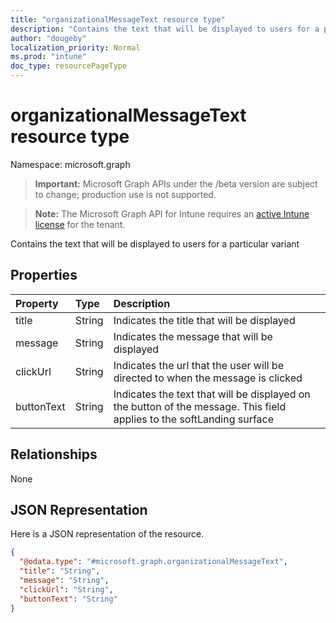 ```yaml
---
title: "organizationalMessageText resource type"
description: "Contains the text that will be displayed to users for a particular variant"
author: "dougeby"
localization_priority: Normal
ms.prod: "intune"
doc_type: resourcePageType
---
```


# organizationalMessageText resource type

Namespace: microsoft.graph

> **Important:** Microsoft Graph APIs under the /beta version are subject to change; production use is not supported.

> **Note:** The Microsoft Graph API for Intune requires an [active Intune license](https://go.microsoft.com/fwlink/?linkid=839381) for the tenant.

Contains the text that will be displayed to users for a particular variant

## Properties
|Property|Type|Description|
|:---|:---|:---|
|title|String|Indicates the title that will be displayed|
|message|String|Indicates the message that will be displayed|
|clickUrl|String|Indicates the url that the user will be directed to when the message is clicked|
|buttonText|String|Indicates the text that will be displayed on the button of the message. This field applies to the softLanding surface|

## Relationships
None

## JSON Representation
Here is a JSON representation of the resource.
<!-- {
  "blockType": "resource",
  "@odata.type": "microsoft.graph.organizationalMessageText"
}
-->
``` json
{
  "@odata.type": "#microsoft.graph.organizationalMessageText",
  "title": "String",
  "message": "String",
  "clickUrl": "String",
  "buttonText": "String"
}
```





